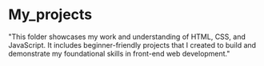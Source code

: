# My_projects
"This folder showcases my work and understanding of HTML, CSS, and JavaScript. It includes beginner-friendly projects that I created to build and demonstrate my foundational skills in front-end web development."
